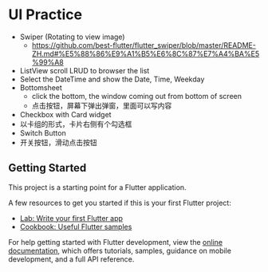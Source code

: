# UI Practice
  - Swiper (Rotating to view image)
    - https://github.com/best-flutter/flutter_swiper/blob/master/README-ZH.md#%E5%88%86%E9%A1%B5%E6%8C%87%E7%A4%BA%E5%99%A8
  - ListView scroll LRUD to browser the list
  - Select the DateTime and show the Date, Time, Weekday
  - Bottomsheet
    - click the bottom, the window coming out from bottom of screen
    - 点击按钮，屏幕下弹出弹窗，里面可以写内容
  - Checkbox with Card widget
   - 以卡组的形式，卡片右侧有个勾选框
  - Switch Button
   - 开关按钮，滑动点击按钮
    


## Getting Started

This project is a starting point for a Flutter application.

A few resources to get you started if this is your first Flutter project:

- [Lab: Write your first Flutter app](https://docs.flutter.dev/get-started/codelab)
- [Cookbook: Useful Flutter samples](https://docs.flutter.dev/cookbook)

For help getting started with Flutter development, view the
[online documentation](https://docs.flutter.dev/), which offers tutorials,
samples, guidance on mobile development, and a full API reference.
